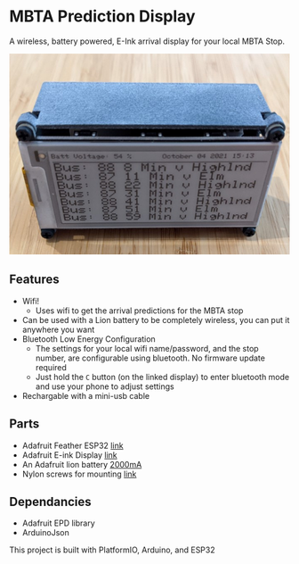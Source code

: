 # MBTA Prediction Display
A wireless, battery powered, E-Ink arrival display for your local MBTA Stop.

![Bus Display](https://github.com/Rosenbez/mbta-prediction-display/blob/main/resources/images/bus-diplay-side.jpg)


## Features

- Wifi!
  - Uses wifi to get the arrival predictions for the MBTA stop
- Can be used with a Lion battery to be completely wireless, you can put it anywhere you want
- Bluetooth Low Energy Configuration
  - The settings for your local wifi name/password, and the stop number, are configurable using bluetooth. No firmware update required
  - Just hold the `C` button (on the linked display) to enter bluetooth mode and use your phone to adjust settings
- Rechargable with a mini-usb cable


## Parts

 - Adafruit Feather ESP32 [link](https://www.adafruit.com/product/3405)
 - Adafruit E-ink Display [link](https://www.adafruit.com/product/4777)
 - An Adafruit lion battery [2000mA](https://www.adafruit.com/product/2011)
 - Nylon screws for mounting [link](https://www.adafruit.com/product/3299)

## Dependancies
 - Adafruit EPD library
 - ArduinoJson

This project is built with PlatformIO, Arduino, and ESP32
